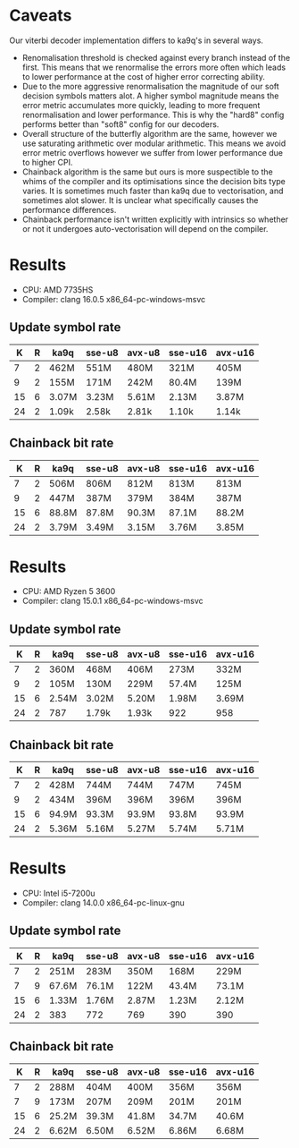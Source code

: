 # Caveats
Our viterbi decoder implementation differs to ka9q's in several ways.
- Renomalisation threshold is checked against every branch instead of the first. This means that we renormalise the errors more often which leads to lower performance at the cost of higher error correcting ability.
- Due to the more aggressive renormalisation the magnitude of our soft decision symbols matters alot. A higher symbol magnitude means the error metric accumulates more quickly, leading to more frequent renormalisation and lower performance. This is why the "hard8" config performs better than "soft8" config for our decoders.
- Overall structure of the butterfly algorithm are the same, however we use saturating arithmetic over modular arithmetic. This means we avoid error metric overflows however we suffer from lower performance due to higher CPI.
- Chainback algorithm is the same but ours is more suspectible to the whims of the compiler and its optimisations since the decision bits type varies. It is sometimes much faster than ka9q due to vectorisation, and sometimes alot slower. It is unclear what specifically causes the performance differences.
- Chainback performance isn't written explicitly with intrinsics so whether or not it undergoes auto-vectorisation will depend on the compiler.

# Results
- CPU: AMD 7735HS
- Compiler: clang 16.0.5 x86_64-pc-windows-msvc
## Update symbol rate
| K   | R   | ka9q | sse-u8 | avx-u8 | sse-u16 | avx-u16 |
| --- | --- | --- | --- | --- | --- | --- |
| 7 | 2 | 462M | 551M | 480M | 321M | 405M |
| 9 | 2 | 155M | 171M | 242M | 80.4M | 139M |
| 15 | 6 | 3.07M | 3.23M | 5.61M | 2.13M | 3.87M |
| 24 | 2 | 1.09k | 2.58k | 2.81k | 1.10k | 1.14k |

## Chainback bit rate
| K   | R   | ka9q | sse-u8 | avx-u8 | sse-u16 | avx-u16 |
| --- | --- | --- | --- | --- | --- | --- |
| 7 | 2 | 506M | 806M | 812M | 813M | 813M |
| 9 | 2 | 447M | 387M | 379M | 384M | 387M |
| 15 | 6 | 88.8M | 87.8M | 90.3M | 87.1M | 88.2M |
| 24 | 2 | 3.79M | 3.49M | 3.15M | 3.76M | 3.85M |

# Results
- CPU: AMD Ryzen 5 3600
- Compiler: clang 15.0.1 x86_64-pc-windows-msvc
## Update symbol rate
| K   | R   | ka9q | sse-u8 | avx-u8 | sse-u16 | avx-u16 |
| --- | --- | --- | --- | --- | --- | --- |
| 7 | 2 | 360M | 468M | 406M | 273M | 332M |
| 9 | 2 | 105M | 130M | 229M | 57.4M | 125M |
| 15 | 6 | 2.54M | 3.02M | 5.20M | 1.98M | 3.69M |
| 24 | 2 | 787 | 1.79k | 1.93k | 922 | 958 |

## Chainback bit rate
| K   | R   | ka9q | sse-u8 | avx-u8 | sse-u16 | avx-u16 |
| --- | --- | --- | --- | --- | --- | --- |
| 7 | 2 | 428M | 744M | 744M | 747M | 745M |
| 9 | 2 | 434M | 396M | 396M | 396M | 396M |
| 15 | 6 | 94.9M | 93.3M | 93.9M | 93.8M | 93.9M |
| 24 | 2 | 5.36M | 5.16M | 5.27M | 5.74M | 5.71M |

# Results
- CPU: Intel i5-7200u
- Compiler: clang 14.0.0 x86_64-pc-linux-gnu
## Update symbol rate
| K   | R   | ka9q | sse-u8 | avx-u8 | sse-u16 | avx-u16 |
| --- | --- | --- | --- | --- | --- | --- |
| 7 | 2 | 251M | 283M | 350M | 168M | 229M |
| 7 | 9 | 67.6M | 76.1M | 122M | 43.4M | 73.1M |
| 15 | 6 | 1.33M | 1.76M | 2.87M | 1.23M | 2.12M |
| 24 | 2 | 383 | 772 | 769 | 390 | 390 |

## Chainback bit rate
| K   | R   | ka9q | sse-u8 | avx-u8 | sse-u16 | avx-u16 |
| --- | --- | --- | --- | --- | --- | --- |
| 7 | 2 | 288M | 404M | 400M | 356M | 356M |
| 7 | 9 | 173M | 207M | 209M | 201M | 201M |
| 15 | 6 | 25.2M | 39.3M | 41.8M | 34.7M | 40.6M |
| 24 | 2 | 6.62M | 6.50M | 6.52M | 6.86M | 6.68M |

